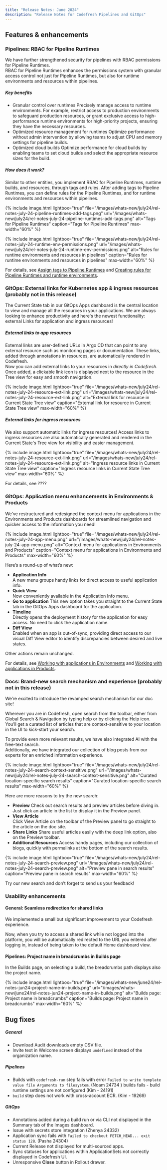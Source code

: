 ```yaml
---
title: "Release Notes: June 2024"
description: "Release Notes for Codefresh Pipelines and GitOps"
---
```

## Features & enhancements

### Pipelines: RBAC for Pipeline Runtimes
We have further strengthened security for pipelines with RBAC permissions for Pipeline Runtimes.  
RBAC for Pipeline Runtimes enhances the permissions system with granular access control not just for Pipeline Runtimes, but also for runtime environments and resources within pipelines.  



##### Key benefits
* Granular control over runtimes
  Precisely manage access to runtime environments. For example, restrict access to production environments to safeguard production resources, or grant exclusive access to high-performance runtime environments for high-priority projects, ensuring they have the necessary resources.
* Optimized resource management for runtimes
  Optimize performance without admin intervention by allowing teams to adjust CPU and memory settings for pipeline builds.
* Optimized cloud builds
  Optimize performance for cloud builds by enabling teams to set cloud builds and select the appropriate resource sizes for the build.

##### How does it work?
Similar to other entities, you implement RBAC for Pipeline Runtimes, runtime builds, and resources, through tags and rules. After adding tags to Pipeline Runtimes, you can define rules for the Pipeline Runtimes, and for runtime environments and resources within pipelines. 

{% include
image.html
lightbox="true"
file="/images/whats-new/july24/rel-notes-july-24-pipeline-runtimes-add-tags.png"
url="/images/whats-new/july24/rel-notes-july-24-pipeline-runtimes-add-tags.png"
alt="Tags for Pipeline Runtimes"
caption="Tags for Pipeline Runtimes"
max-width="60%"
%}


{% include
image.html
lightbox="true"
file="/images/whats-new/july24/rel-notes-july-24-runtime-env-permissions.png"
url="/images/whats-new/july24/rel-notes-july-24-runtime-env-permissions.png"
alt="Rules for runtime environments and resources in pipelines"
caption="Rules for runtime environments and resources in pipelines"
max-width="60%"
%}

For details, see [Assign tags to Pipeline Runtimes]({{site.baseurl}}/docs/administration/account-user-management/access-control/#assign-tags-to-pipeline-runtimes) and [Creating rules for Pipeline Runtimes and runtime environments]({{site.baseurl}}/docs/administration/account-user-management/access-control/#creating-rules-for-pipeline-runtimes-and-runtime-environments).

### GitOps: External links for Kubernetes app & ingress resources (probably not in this release)
The Current State tab in our GitOps Apps dashboard is the central location to view and manage all the resources in your applications. We are always looking to enhance productivity and here's the 
newest functionality: external Links for application and ingress resources! 

##### External links to app resources
External links are user-defined URLs in Argo CD that can point to any external resource such as monitoring pages or documentation. These links, added through annotations in resources, are automatically rendered in Codefresh.    
Now you can add external links to your resources in _directly in Codefresh_. Once added, a clickable link icon is displayed next to the resource in the Tree view for easy and smooth navigation. 

{% include
image.html
lightbox="true"
file="/images/whats-new/july24/rel-notes-july-24-resource-ext-link.png"
url="/images/whats-new/july24/rel-notes-july-24-resource-ext-link.png"
alt="External link for resource in Current State Tree view"
caption="External link for resource in Current State Tree view"
max-width="60%"
%}

##### External links for ingress resources
We also support automatic links for ingress resources! Access links to ingress resources are also automatically generated and rendered in the Current State's Tree view for visibility and easier management.

{% include
image.html
lightbox="true"
file="/images/whats-new/july24/rel-notes-july-24-resource-ext-link.png"
url="/images/whats-new/july24/rel-notes-july-24-resource-ext-link.png"
alt="Ingress resource links in Current State Tree view"
caption="Ingress resource links in Current State Tree view"
max-width="60%"
%}

For details, see ????


### GitOps: Application menu enhancements in Environments & Products

We’ve restructured and redesigned the context menu for applications in the Environments and Products dashboards for streamlined navigation and quicker access to the information you need!

{% include
image.html
lightbox="true"
file="/images/whats-new/july24/rel-notes-july-24-app-menu.png"
url="/images/whats-new/july24/rel-notes-july-24-app-menu.png"
alt="Context menu for applications in Environments and Products"
caption="Context menu for applications in Environments and Products"
max-width="60%"
%}

Here’s a round-up of what’s new:  
* **Application Info**  
  A new menu groups handy links for direct access to useful application info.
* **Quick View**  
  Now conveniently available in the Application Info menu.
* **Go to application**
  This new option takes you straight to the Current State tab in the GitOps Apps dashboard for the application.
* **Timeline**  
  Directly opens the deployment history for the application for easy access. No need to click the application name.
* **Diff View**  
  Enabled when an app is out-of-sync, providing direct access to our visual Diff View editor to identify discrepancies between desired and live states.

Other actions remain unchanged. 

For details, see [Working with applications in Environments]({{site.baseurl}}/docs/dashboards/gitops-environments/#working-with-applications-in-environments) and [Working with applications in Products]({{site.baseurl}}/docs/dashboards/gitops-products/#working-with-applications-in-products).



### Docs: Brand-new search mechanism and experience (probably not in this release)
We’re excited to introduce the revamped search mechanism for our doc site!

Wherever you are in Codefresh, open search from the toolbar, either from Global Search & Navigation by typing help or by clicking the Help icon.
You’ll get a curated list of articles that are context-sensitive to your location in the UI to kick-start your search.

To provide even more relevant results, we have also integrated AI with the free-text search.  
Additionally, we have integrated our collection of blog posts from our experts for an enriched information experience. 

{% include
image.html
lightbox="true"
file="/images/whats-new/july24/rel-notes-july-24-search-context-sensitive.png"
url="/images/whats-new/july24/rel-notes-july-24-search-context-sensitive.png"
alt="Curated location-specific search results"
caption="Curated location-specific search results"
max-width="60%"
%}

Here are more reasons to try the new search:
* **Preview**
  Check out search results and preview articles before diving in. Just click an article in the list to display it in the Preview panel.
* **View Article**  
  Click View Article on the toolbar of the Preview panel to go straight to the article on the doc site.
* **Share Links**
  Share useful articles easily with the deep link option, also on the Preview toolbar.
* **Additional Resources**
  Access handy pages, including our collection of blogs, quickly with permalinks at the bottom of the search results.

{% include
image.html
lightbox="true"
file="/images/whats-new/july24/rel-notes-july-24-search-preview.png"
url="/images/whats-new/july24/rel-notes-july-24-search-preview.png"
alt="Preview pane in search results"
caption="Preview pane in search results"
max-width="60%"
%}

Try our new search and don’t forget to send us your feedback!


### Usability enhancements

#### General: Seamless redirection for shared links 
We implemented a small but significant improvement to your Codefresh experience. 

Now, when you try to access a shared link while not logged into the platform, you will be automatically redirected to the URL you entered after logging in, instead of being taken to the default Home dashboard view.


#### Pipelines: Project name in breadcrumbs in Builds page
In the Builds page, on selecting a build, the breadcrumbs path displays also the project name.

{% include
  image.html
  lightbox="true"
  file="/images/whats-new/june24/rel-notes-jun24-project-name-in-builds.png"
  url="/images/whats-new/june24/rel-notes-jun24-project-name-in-builds.png"
  alt="Builds page: Project name in breadcrumbs"
  caption="Builds page: Project name in breadcrumbs"
  max-width="60%"
%}






## Bug fixes

##### General
* Download Audit downloads empty CSV file. 
* Invite text in Welcome screen displays `undefined` instead of the organization name. 

##### Pipelines 
* Builds with `codefresh-run` step fails with error `Failed to write template value file Arguments to filesystem`. (Noam 24734 )
builds fails - build runtime settings are not configured (Kim - 24191)
* `build` step does not work with cross-account ECR. (Kim - 19269)


##### GitOps 
* Annotations added during a build run or via CLI not displayed in the Summary tab of the Images dashboard. 
* Issue with secrets store integration (Zhenya 24332)
* Application sync fails with `Failed to checkout FETCH_HEAD... exit status 128`. (Pasha 24304)
* Current Release not displayed for multi-sourced apps. 
* Sync statuses for applications within ApplicationSets not correctly displayed in Codefresh UI. 
* Unresponsive **Close** button in Rollout drawer. 
